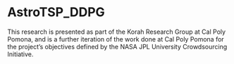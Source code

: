 # AstroTSP_DDPG

This research is presented as part of the Korah Research Group at Cal Poly Pomona, and is a further iteration of the work done at Cal Poly Pomona for the project’s objectives defined by the NASA JPL University Crowdsourcing Initiative.

